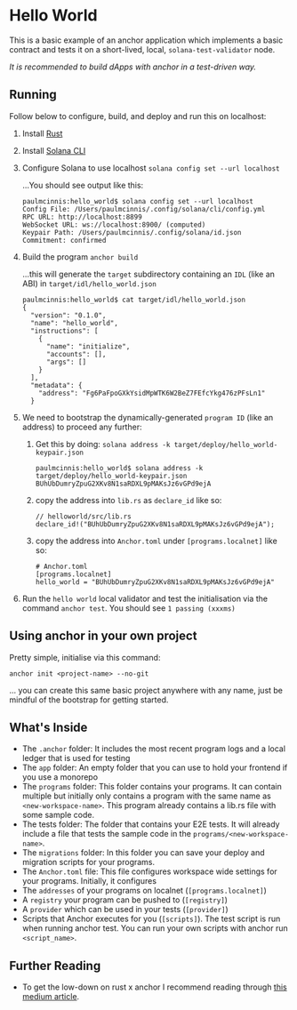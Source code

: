 # Hello World

This is a basic example of an anchor application which implements a basic contract and tests it on a short-lived, local, `solana-test-validator` node.

*It is recommended to build dApps with anchor in a test-driven way.*


## Running

Follow below to configure, build, and deploy and run this on localhost:

1. Install [Rust](https://www.rust-lang.org/tools/install)
1. Install [Solana CLI](https://docs.solana.com/cli/install-solana-cli-tools)
1. Configure Solana to use localhost `solana config set --url localhost`

    ...You should see output like this:
    ```
    paulmcinnis:hello_world$ solana config set --url localhost
    Config File: /Users/paulmcinnis/.config/solana/cli/config.yml
    RPC URL: http://localhost:8899
    WebSocket URL: ws://localhost:8900/ (computed)
    Keypair Path: /Users/paulmcinnis/.config/solana/id.json
    Commitment: confirmed
    ```
1. Build the program `anchor build`

    ...this will generate the `target` subdirectory containing an `IDL` (like an ABI) in `target/idl/hello_world.json`
    ```
    paulmcinnis:hello_world$ cat target/idl/hello_world.json
    {
      "version": "0.1.0",
      "name": "hello_world",
      "instructions": [
        {
          "name": "initialize",
          "accounts": [],
          "args": []
        }
      ],
      "metadata": {
        "address": "Fg6PaFpoGXkYsidMpWTK6W2BeZ7FEfcYkg476zPFsLn1"
      }
    ```


1. We need to bootstrap the dynamically-generated `program ID` (like an address) to proceed any further:

    1. Get this by doing: `solana address -k target/deploy/hello_world-keypair.json`
        ```
        paulmcinnis:hello_world$ solana address -k target/deploy/hello_world-keypair.json
        BUhUbDumryZpuG2XKv8N1saRDXL9pMAKsJz6vGPd9ejA
        ```
    1. copy the address into `lib.rs` as `declare_id` like so:
        ```
        // helloworld/src/lib.rs
        declare_id!("BUhUbDumryZpuG2XKv8N1saRDXL9pMAKsJz6vGPd9ejA");
        ```
    1. copy the address into `Anchor.toml` under `[programs.localnet]` like so:
        ```
        # Anchor.toml
        [programs.localnet]
        hello_world = "BUhUbDumryZpuG2XKv8N1saRDXL9pMAKsJz6vGPd9ejA"
        ```

1. Run the `hello world` local validator and test the initialisation via the command `anchor test`. You should see `1 passing (xxxms)`


## Using anchor in your own project

Pretty simple, initialise via this command:

  `anchor init <project-name> --no-git`

... you can create this same basic project anywhere with any name, just be mindful of the bootstrap for getting started.


## What's Inside

- The `.anchor` folder: It includes the most recent program logs and a local ledger that is used for testing
- The `app` folder: An empty folder that you can use to hold your frontend if you use a monorepo
- The `programs` folder: This folder contains your programs. It can contain multiple but initially only contains a program with the same name as `<new-workspace-name>`. This program already contains a lib.rs file with some sample code.
- The tests folder: The folder that contains your E2E tests. It will already include a file that tests the sample code in the `programs/<new-workspace-name>`.
- The `migrations` folder: In this folder you can save your deploy and migration scripts for your programs.
- The `Anchor.toml` file: This file configures workspace wide settings for your programs. Initially, it configures
- The `addresses` of your programs on localnet (`[programs.localnet]`)
- A `registry` your program can be pushed to (`[registry]`)
- A `provider` which can be used in your tests (`[provider]`)
- Scripts that Anchor executes for you (`[scripts]`). The test script is run when running anchor test. You can run your own scripts with anchor run `<script_name>`.

## Further Reading

* To get the low-down on rust x anchor I recommend reading through [this medium article](https://dev.to/edge-and-node/the-complete-guide-to-full-stack-solana-development-with-react-anchor-rust-and-phantom-3291).
